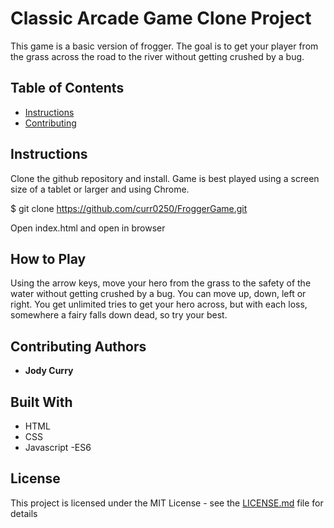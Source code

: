 # Classic Arcade Game Clone Project

This game is a basic version of frogger. The goal is to get your player from the grass across the road to the river without getting crushed by a bug.

## Table of Contents

- [Instructions](#instructions)
- [Contributing](#contributing)

## Instructions

Clone the github repository and install. Game is best played using a screen size of a tablet or larger and using Chrome.

$ git clone https://github.com/curr0250/FroggerGame.git

Open index.html and open in browser

## How to Play

Using the arrow keys, move your hero from the grass to the safety of the water without getting crushed by a bug. You can move up, down, left or right. You get unlimited tries to get your hero across, but with each loss, somewhere a fairy falls down dead, so try your best.

## Contributing Authors

* **Jody Curry**

## Built With

* HTML
* CSS
* Javascript -ES6

## License

This project is licensed under the MIT License - see the [LICENSE.md](LICENSE.md) file for details
